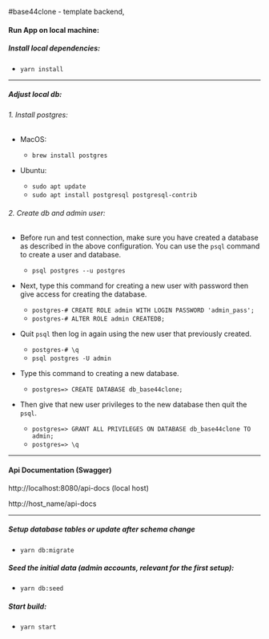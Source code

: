 
#base44clone - template backend,

#### Run App on local machine:

##### Install local dependencies:
- `yarn install`

------------

##### Adjust local db:
###### 1.  Install postgres:
 - MacOS:
   - `brew install postgres`

- Ubuntu:
  - `sudo apt update`
  - `sudo apt install postgresql postgresql-contrib`

###### 2. Create db and admin user:
 - Before run and test connection, make sure you have created a database as described in the above configuration. You can use the `psql` command to create a user and database.
   - `psql postgres --u postgres`

- Next, type this command for creating a new user with password then give access for creating the database.
  - `postgres-# CREATE ROLE admin WITH LOGIN PASSWORD 'admin_pass';`
  - `postgres-# ALTER ROLE admin CREATEDB;`

- Quit `psql` then log in again using the new user that previously created.
  - `postgres-# \q`
  - `psql postgres -U admin`

- Type this command to creating a new database.
  - `postgres=> CREATE DATABASE db_base44clone;`

- Then give that new user privileges to the new database then quit the `psql`.
  - `postgres=> GRANT ALL PRIVILEGES ON DATABASE db_base44clone TO admin;`
  - `postgres=> \q`

------------

#### Api Documentation (Swagger)

http://localhost:8080/api-docs (local host)

http://host_name/api-docs

------------

 ##### Setup database tables or update after schema change
 - `yarn db:migrate`

 ##### Seed the initial data (admin accounts, relevant for the first setup):
 - `yarn db:seed`

 ##### Start build:
 - `yarn start`
